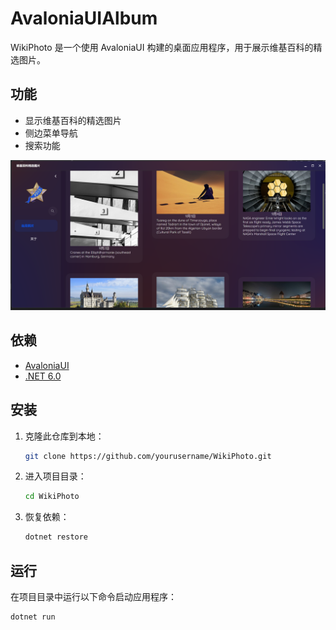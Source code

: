 # AvaloniaUIAlbum

WikiPhoto 是一个使用 AvaloniaUI 构建的桌面应用程序，用于展示维基百科的精选图片。

## 功能

- 显示维基百科的精选图片
- 侧边菜单导航
- 搜索功能

![Display](/8da00917-b0da-4562-983c-2da99d67435b.png)

## 依赖

- [AvaloniaUI](https://avaloniaui.net/)
- [.NET 6.0](https://dotnet.microsoft.com/download/dotnet/6.0)

## 安装

1. 克隆此仓库到本地：
    ```sh
    git clone https://github.com/yourusername/WikiPhoto.git
    ```
2. 进入项目目录：
    ```sh
    cd WikiPhoto
    ```
3. 恢复依赖：
    ```sh
    dotnet restore
    ```

## 运行

在项目目录中运行以下命令启动应用程序：
```sh
dotnet run